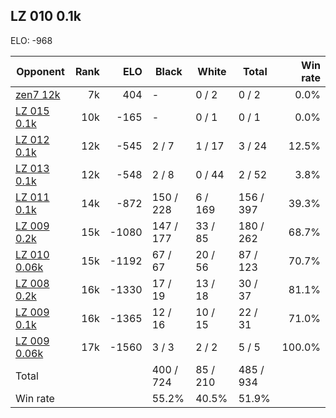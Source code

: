 ## LZ 010 0.1k ##

ELO: -968

Opponent | Rank | ELO | Black | White | Total | Win rate
---------|-----:|----:|-------|-------|-------|-------:
[zen7 12k](zen7%2012k.md) | 7k | 404 | - | 0 / 2 | 0 / 2 | 0.0%
[LZ 015 0.1k](LZ%20015%200.1k.md) | 10k | -165 | - | 0 / 1 | 0 / 1 | 0.0%
[LZ 012 0.1k](LZ%20012%200.1k.md) | 12k | -545 | 2 / 7 | 1 / 17 | 3 / 24 | 12.5%
[LZ 013 0.1k](LZ%20013%200.1k.md) | 12k | -548 | 2 / 8 | 0 / 44 | 2 / 52 | 3.8%
[LZ 011 0.1k](LZ%20011%200.1k.md) | 14k | -872 | 150 / 228 | 6 / 169 | 156 / 397 | 39.3%
[LZ 009 0.2k](LZ%20009%200.2k.md) | 15k | -1080 | 147 / 177 | 33 / 85 | 180 / 262 | 68.7%
[LZ 010 0.06k](LZ%20010%200.06k.md) | 15k | -1192 | 67 / 67 | 20 / 56 | 87 / 123 | 70.7%
[LZ 008 0.2k](LZ%20008%200.2k.md) | 16k | -1330 | 17 / 19 | 13 / 18 | 30 / 37 | 81.1%
[LZ 009 0.1k](LZ%20009%200.1k.md) | 16k | -1365 | 12 / 16 | 10 / 15 | 22 / 31 | 71.0%
[LZ 009 0.06k](LZ%20009%200.06k.md) | 17k | -1560 | 3 / 3 | 2 / 2 | 5 / 5 | 100.0%
Total | | | 400 / 724 | 85 / 210 | 485 / 934 | 
Win rate| | | 55.2% | 40.5% | 51.9% | 
